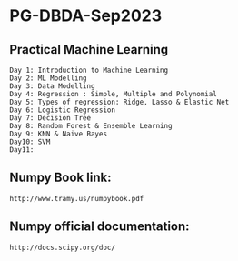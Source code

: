 # PG-DBDA-Sep2023
## Practical Machine Learning
    Day 1: Introduction to Machine Learning
    Day 2: ML Modelling
    Day 3: Data Modelling
    Day 4: Regression : Simple, Multiple and Polynomial
    Day 5: Types of regression: Ridge, Lasso & Elastic Net
    Day 6: Logistic Regression
    Day 7: Decision Tree
    Day 8: Random Forest & Ensemble Learning
    Day 9: KNN & Naive Bayes
    Day10: SVM
    Day11:

## Numpy Book link:
    http://www.tramy.us/numpybook.pdf

## Numpy official documentation:
    http://docs.scipy.org/doc/

